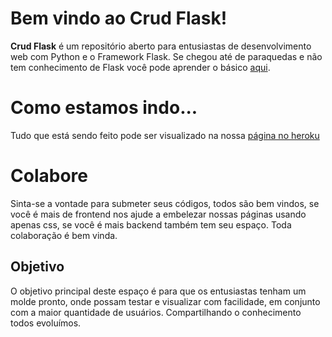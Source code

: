 # Bem vindo ao Crud Flask!

**Crud Flask** é um repositório aberto para entusiastas de desenvolvimento web com Python e o Framework Flask. Se chegou até de paraquedas e não tem conhecimento de Flask você pode aprender o básico [aqui]([http://pythonclub.com.br/what-the-flask-pt-1-introducao-ao-desenvolvimento-web-com-python.html).


# Como estamos indo...

Tudo que está sendo feito pode ser visualizado na nossa [página no heroku](http://clients-flask.herokuapp.com/clients/)


# Colabore

Sinta-se a vontade para submeter seus códigos, todos são bem vindos, se você é mais de frontend nos ajude a embelezar nossas páginas usando apenas css, se você é mais backend também tem seu espaço. Toda colaboração é bem vinda. 
 ## Objetivo
 O objetivo principal deste espaço é para que os entusiastas tenham um molde pronto, onde possam testar e visualizar com facilidade, em conjunto com a maior quantidade de usuários. Compartilhando o conhecimento todos evoluímos. 
